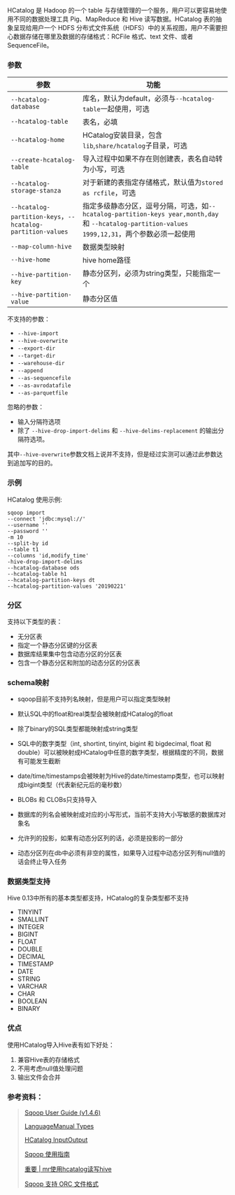 HCatalog 是 Hadoop 的一个 table 与存储管理的一个服务，用户可以更容易地使用不同的数据处理工具 Pig、MapReduce 和 Hive 读写数据。HCatalog 表的抽象呈现给用户一个 HDFS 分布式文件系统（HDFS）中的关系视图，用户不需要担心数据存储在哪里及数据的存储格式：RCFile 格式、text 文件、或者 SequenceFile。

### 参数

| 参数                                                       | 功能                                                         |
| ---------------------------------------------------------- | ------------------------------------------------------------ |
| `--hcatalog-database`                                      | 库名，默认为default，必须与`--hcatalog-table`一起使用，可选  |
| `--hcatalog-table`                                         | 表名，必填                                                   |
| `--hcatalog-home`                                          | HCatalog安装目录，包含`lib`,`share/hcatalog`子目录，可选     |
| `--create-hcatalog-table`                                  | 导入过程中如果不存在则创建表，表名自动转为小写，可选         |
| `--hcatalog-storage-stanza`                                | 对于新建的表指定存储格式，默认值为`stored as rcfile`，可选   |
| `--hcatalog-partition-keys`，`--hcatalog-partition-values` | 指定多级静态分区，逗号分隔，可选，如`--hcatalog-partition-keys year,month,day`和 `--hcatalog-partition-values 1999,12,31`，两个参数必须一起使用 |
| `--map-column-hive`                                        | 数据类型映射                                                 |
| `--hive-home`                                              | hive home路径                                                |
| `--hive-partition-key`                                     | 静态分区列，必须为string类型，只能指定一个                   |
| `--hive-partition-value`                                   | 静态分区值                                                   |

不支持的参数：

- `--hive-import`
- `--hive-overwrite`
- `--export-dir`
- `--target-dir`
- `--warehouse-dir`
- `--append`
- `--as-sequencefile`
- `--as-avrodatafile`
- `--as-parquetfile`

忽略的参数：

- 输入分隔符选项
- 除了 `--hive-drop-import-delims` 和 `--hive-delims-replacement` 的输出分隔符选项。

其中`--hive-overwrite`参数文档上说并不支持，但是经过实测可以通过此参数达到追加写的目的。

### 示例

 HCatalog 使用示例:

```shell
sqoop import  
--connect 'jdbc:mysql://' 
--username '' 
--password ''  
-m 10 
--split-by id 
--table t1 
--columns 'id,modify_time' 
-hive-drop-import-delims
--hcatalog-database ods 
--hcatalog-table h1 
--hcatalog-partition-keys dt 
--hcatalog-partition-values '20190221'
```

### 分区

支持以下类型的表：

- 无分区表
- 指定一个静态分区键的分区表
- 数据库结果集中包含动态分区的分区表
- 包含一个静态分区和附加的动态分区的分区表

### schema映射

- sqoop目前不支持列名映射，但是用户可以指定类型映射
- 默认SQL中的float和real类型会被映射成HCatalog的float
- 除了binary的SQL类型都能映射成string类型

- SQL中的数字类型（int, shortint, tinyint, bigint 和 bigdecimal, float 和 double）可以被映射成HCatalog中任意的数字类型，根据精度的不同，数据有可能发生截断
- date/time/timestamps会被映射为Hive的date/timestamp类型，也可以映射成bigint类型（代表新纪元后的毫秒数）
- BLOBs 和 CLOBs只支持导入
- 数据库的列名会被映射成对应的小写形式，当前不支持大小写敏感的数据库对象名
- 允许列的投影，如果有动态分区列的话，必须是投影的一部分
- 动态分区列在db中必须有非空的属性，如果导入过程中动态分区列有null值的话会终止导入任务

### 数据类型支持

Hive 0.13中所有的基本类型都支持，HCatalog的复杂类型都不支持

- TINYINT
- SMALLINT
- INTEGER
- BIGINT
- FLOAT
- DOUBLE
- DECIMAL
- TIMESTAMP
- DATE
- STRING
- VARCHAR
- CHAR
- BOOLEAN
- BINARY

### 优点

使用HCatalog导入Hive表有如下好处：

1. 兼容Hive表的存储格式
2. 不用考虑null值处理问题
3. 输出文件会合并

### 参考资料：

> [Sqoop User Guide (v1.4.6)](https://sqoop.apache.org/docs/1.4.6/SqoopUserGuide.html)
>
> [LanguageManual Types](https://cwiki.apache.org/confluence/display/Hive/LanguageManual+Types)
>
> [HCatalog InputOutput](https://cwiki.apache.org/confluence/display/Hive/HCatalog+InputOutput)
>
> [Sqoop 使用指南](https://zhuanlan.zhihu.com/p/39113492)
>
> [重要 | mr使用hcatalog读写hive](https://zhuanlan.zhihu.com/p/42239286)
>
> [Sqoop 支持 ORC 文件格式](http://zhang-jc.github.io/2018/12/28/Sqoop-%E6%94%AF%E6%8C%81-ORC-%E6%96%87%E4%BB%B6%E6%A0%BC%E5%BC%8F/)

